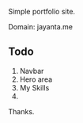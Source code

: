 Simple portfolio site.

Domain: jayanta.me

## Todo

1. Navbar
2. Hero area
3. My Skills
4. 

Thanks.
